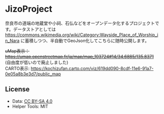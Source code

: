 # JizoProject
奈良市の道端の地蔵堂や小祠、石仏などをオープンデータ化するプロジェクトです。データストアとしては https://commons.wikimedia.org/wiki/Category:Wayside_Place_of_Worship_in_Nara に蓄積しつつ、半自動でGeoJson化してこちらに随時公開します。

~~uMap表示： https://umap.openstreetmap.fr/ja/map/map_103724#14/34.6885/135.8371~~ (自由度が低いので廃止しました)  
CARTO表示: https://kochizufan.carto.com/viz/619dd090-8cdf-11e6-91a7-0e05a8b3e3d7/public_map

## License

* Data: [CC BY-SA 4.0](https://creativecommons.org/licenses/by-sa/4.0/deed.ja)
* Helper Tools: MIT
